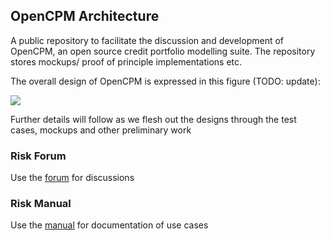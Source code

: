 ## OpenCPM Architecture

A public repository to facilitate the discussion and development of OpenCPM, an open source credit portfolio modelling suite. The repository stores mockups/ proof of principle implementations etc. 

The overall design of OpenCPM is expressed in this figure (TODO: update):

![](https://github.com/open-risk/OpenCPM/blob/master/SMELib.png)

Further details will follow as we flesh out the designs through the test cases, mockups and other preliminary work

### Risk Forum 
Use the [forum](https://www.openriskcommons.org/c/opencpm/10) for discussions

### Risk Manual
Use the [manual](https://www.openriskmanual.org/wiki/Main_Page) for documentation of use cases

